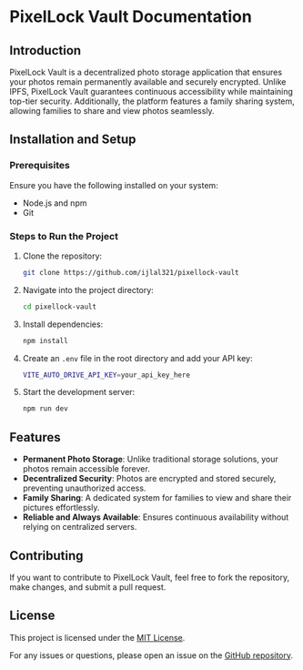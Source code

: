 # PixelLock Vault Documentation

## Introduction
PixelLock Vault is a decentralized photo storage application that ensures your photos remain permanently available and securely encrypted. Unlike IPFS, PixelLock Vault guarantees continuous accessibility while maintaining top-tier security. Additionally, the platform features a family sharing system, allowing families to share and view photos seamlessly.

## Installation and Setup
### Prerequisites
Ensure you have the following installed on your system:
- Node.js and npm
- Git

### Steps to Run the Project
1. Clone the repository:
   ```sh
   git clone https://github.com/ijlal321/pixellock-vault
   ```
2. Navigate into the project directory:
   ```sh
   cd pixellock-vault
   ```
3. Install dependencies:
   ```sh
   npm install
   ```
4. Create an `.env` file in the root directory and add your API key:
   ```sh
   VITE_AUTO_DRIVE_API_KEY=your_api_key_here
   ```
5. Start the development server:
   ```sh
   npm run dev
   ```

## Features
- **Permanent Photo Storage**: Unlike traditional storage solutions, your photos remain accessible forever.
- **Decentralized Security**: Photos are encrypted and stored securely, preventing unauthorized access.
- **Family Sharing**: A dedicated system for families to view and share their pictures effortlessly.
- **Reliable and Always Available**: Ensures continuous availability without relying on centralized servers.

## Contributing
If you want to contribute to PixelLock Vault, feel free to fork the repository, make changes, and submit a pull request.

## License
This project is licensed under the [MIT License](LICENSE).

For any issues or questions, please open an issue on the [GitHub repository](https://github.com/ijlal321/pixellock-vault/issues).

